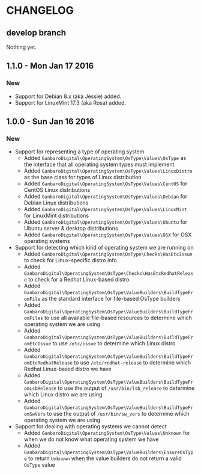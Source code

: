 # CHANGELOG

## develop branch

Nothing yet.

## 1.1.0 - Mon Jan 17 2016

### New

* Support for Debian 8.x (aka Jessie) added.
* Support for LinuxMint 17.3 (aka Rosa) added.

## 1.0.0 - Sun Jan 16 2016

### New

* Support for representing a type of operating system
  * Added `GanbaroDigital\OperatingSystem\OsType\Values\OsType` as the interface that all operating system types must implement
  * Added `GanbaroDigital\OperatingSystem\OsType\Values\LinuxDistro` as the base class for types of Linux distribution
  * Added `GanbaroDigital\OperatingSystem\OsType\Values\CentOS` for CentOS Linux distributions
  * Added `GanbaroDigital\OperatingSystem\OsType\Values\Debian` for Debian Linux distributions
  * Added `GanbaroDigital\OperatingSystem\OsType\Values\LinuxMint` for LinuxMint distributions
  * Added `GanbaroDigital\OperatingSystem\OsType\Values\Ubuntu` for Ubuntu server & desktop distributions
  * Added `GanbaroDigital\OperatingSystem\OsType\Values\OSX` for OSX operating systems
* Support for detecting which kind of operating system we are running on
  * Added `GanbaroDigital\OperatingSystem\OsType\Checks\HasEtcIssue` to check for Linux-specific distro info
  * Added `GanbaroDigital\OperatingSystem\OsType\Checks\HasEtcRedhatRelease` to check for a Redhat Linux-based distro
  * Added `GanbaroDigital\OperatingSystem\OsType\ValueBuilders\BuildTypeFromFile` as the standard interface for file-based OsType builders
  * Added `GanbaroDigital\OperatingSystem\OsType\ValueBuilders\BuildTypeFromFiles` to use all available file-based resources to determine which operating system we are using
  * Added `GanbaroDigital\OperatingSystem\OsType\ValueBuilders\BuildTypeFromEtcIssue` to use `/etc/issue` to determine which Linux distro
  * Added `GanbaroDigital\OperatingSystem\OsType\ValueBuilders\BuildTypeFromEtcRedhatRelease` to use `/etc/redhat-release` to determine which Redhat Linux-based distro we have
  * Added `GanbaroDigital\OperatingSystem\OsType\ValueBuilders\BuildTypeFromLsbRelease` to use the output of `/usr/bin/lsb_release` to determine which Linux distro we are using
  * Added `GanbaroDigital\OperatingSystem\OsType\ValueBuilders\BuildTypeFromSwVers` to use the output of `/usr/bin/sw_vers` to determine which operating system we are using
* Support for dealing with operating systems we cannot detect
  * Added `GanbaroDigital\OperatingSystem\OsType\Values\Unknown` for when we do not know what operating system we have
  * Added `GanbaroDigital\OperatingSystem\OsType\ValueBuilders\EnsureOsType` to return `Unknown` when the value builders do not return a valid `OsType` value